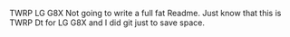 TWRP LG G8X
Not going to write a full fat Readme. Just know that this is TWRP Dt for LG G8X and I did git just to save space.
